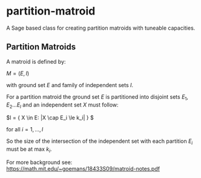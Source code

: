 # partition-matroid
A Sage based class for creating partition matroids with tuneable capacities.

## Partition Matroids

A matroid is defined by:

$M = (E,I)$

with ground set $E$ and family of independent sets $I$. 

For a partition matroid the ground set $E$ is partitioned into disjoint sets $E_1,E_2...E_l$ and an independent set $X$ must follow:

$I = \{ X \in E: |X \cap E_i \le k_i| \} $ 

for all $i = 1,...,l$


So the size of the intersection of the independent set with each partition $E_i$ must be at max $k_i$.

For more background see:
https://math.mit.edu/~goemans/18433S09/matroid-notes.pdf

